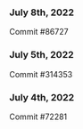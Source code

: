 ### July 8th, 2022

Commit #86727

### July 5th, 2022

Commit #314353


### July 4th, 2022

Commit #72281
